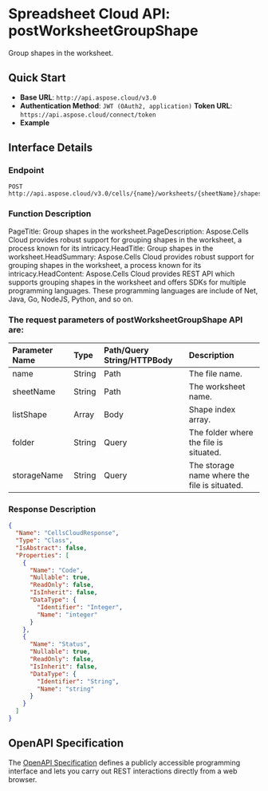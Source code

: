 # **Spreadsheet Cloud API: postWorksheetGroupShape**

Group shapes in the worksheet. 


## **Quick Start**

- **Base URL**: `http://api.aspose.cloud/v3.0`
- **Authentication Method**: `JWT (OAuth2, application)`  **Token URL**: `https://api.aspose.cloud/connect/token`
- **Example** 

## **Interface Details**

### **Endpoint** 

```
POST http://api.aspose.cloud/v3.0/cells/{name}/worksheets/{sheetName}/shapes/group
```
### **Function Description**
PageTitle: Group shapes in the worksheet.PageDescription: Aspose.Cells Cloud provides robust support for grouping shapes in the worksheet, a process known for its intricacy.HeadTitle: Group shapes in the worksheet.HeadSummary: Aspose.Cells Cloud provides robust support for grouping shapes in the worksheet, a process known for its intricacy.HeadContent: Aspose.Cells Cloud provides REST API which supports grouping shapes in the worksheet and offers SDKs for multiple programming languages. These programming languages are include of Net, Java, Go, NodeJS, Python, and so on.

### The request parameters of **postWorksheetGroupShape** API are: 

| Parameter Name | Type | Path/Query String/HTTPBody | Description | 
| :- | :- | :- |:- | 
|name|String|Path|The file name.|
|sheetName|String|Path|The worksheet name.|
|listShape|Array|Body|Shape index array.|
|folder|String|Query|The folder where the file is situated.|
|storageName|String|Query|The storage name where the file is situated.|

### **Response Description**
```json
{
  "Name": "CellsCloudResponse",
  "Type": "Class",
  "IsAbstract": false,
  "Properties": [
    {
      "Name": "Code",
      "Nullable": true,
      "ReadOnly": false,
      "IsInherit": false,
      "DataType": {
        "Identifier": "Integer",
        "Name": "integer"
      }
    },
    {
      "Name": "Status",
      "Nullable": true,
      "ReadOnly": false,
      "IsInherit": false,
      "DataType": {
        "Identifier": "String",
        "Name": "string"
      }
    }
  ]
}
```


## OpenAPI Specification

The [OpenAPI Specification](https://reference.aspose.cloud/cells/#/ShapesController/PostWorksheetGroupShape) defines a publicly accessible programming interface and lets you carry out REST interactions directly from a web browser.


